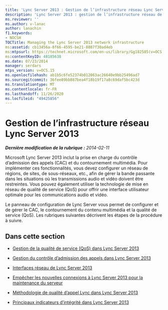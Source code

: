 ```yaml
---
title: 'Lync Server 2013 : Gestion de l’infrastructure réseau Lync Server 2013'
description: 'Lync Server 2013 : gestion de l’infrastructure réseau de Lync Server 2013.'
ms.reviewer: ''
ms.author: v-lanac
author: lanachin
f1.keywords:
- NOCSH
TOCTitle: Managing the Lync Server 2013 network infrastructure
ms:assetid: cb13456a-8f66-4595-be21-8887f30ad4eb
ms:mtpsurl: https://technet.microsoft.com/en-us/library/Gg182585(v=OCS.15)
ms:contentKeyID: 48185638
ms.date: 07/23/2014
manager: serdars
mtps_version: v=OCS.15
ms.openlocfilehash: ab1b5c6fe52374b012063ac26640e9bb25496ad7
ms.sourcegitcommit: 36fee89bb887bea4f18b19f17a8c69daf5bc423d
ms.translationtype: MT
ms.contentlocale: fr-FR
ms.lasthandoff: 11/26/2020
ms.locfileid: "49425856"
---
```

# <a name="managing-the-lync-server-2013-network-infrastructure"></a>Gestion de l’infrastructure réseau Lync Server 2013

<div data-xmlns="http://www.w3.org/1999/xhtml">

<div class="topic" data-xmlns="http://www.w3.org/1999/xhtml" data-msxsl="urn:schemas-microsoft-com:xslt" data-cs="https://msdn.microsoft.com/">

<div data-asp="https://msdn2.microsoft.com/asp">



</div>

<div id="mainSection">

<div id="mainBody">

<span> </span>

_**Dernière modification de la rubrique :** 2014-02-11_

Microsoft Lync Server 2013 inclut la prise en charge du contrôle d’admission des appels (CAC) et du contournement multimédia. Pour implémenter ces fonctionnalités, vous devez configurer un réseau de régions, de sites, de sous-réseaux, etc., afin de gérer la bande passante dans les situations où les transmissions audio et vidéo doivent être restreintes. Vous pouvez également utiliser la technologie de mise en réseau de qualité de service (QoS) pour offrir une interface utilisateur optimale pour les communications audio et vidéo.

Le panneau de configuration de Lync Server vous permet de configurer et de gérer le CAC, le contournement du contenu multimédia et la qualité de service (QoS). Les rubriques suivantes décrivent les étapes de la procédure à suivre.

<div>

## <a name="in-this-section"></a>Dans cette section

  - [Gestion de la qualité de service (QoS) dans Lync Server 2013](lync-server-2013-managing-quality-of-service-qos.md)

  - [Gestion du contrôle d’admission des appels dans Lync Server 2013](lync-server-2013-managing-call-admission-control.md)

  - [Interfaces réseau de Lync Server 2013](lync-server-2013-lync-server-network-interfaces.md)

  - [Empêcher les nouvelles connexions à Lync Server 2013 pour la maintenance du serveur](lync-server-2013-prevent-new-connections-to-lync-server-for-server-maintenance.md)

  - [Méthodologie de qualité d’appel Lync dans Lync Server 2013](lync-server-2013-poster-lync-call-quality-methodology.md)

  - [Principaux indicateurs d’intégrité dans Lync Server 2013](lync-server-2013-poster-key-health-indicators.md)

</div>

</div>

<span> </span>

</div>

</div>

</div>

